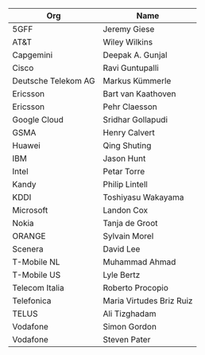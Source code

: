 | Org                    | Name                                                |
| -----------------------| ----------------------------------------------------|
| 5GFF	| Jeremy Giese |
| AT&T	| Wiley Wilkins |
| Capgemini	| Deepak A. Gunjal |
| Cisco | Ravi Guntupalli |
| Deutsche Telekom AG	| Markus Kümmerle |
| Ericsson	| Bart van Kaathoven |
| Ericsson	| Pehr Claesson |
| Google Cloud	| Sridhar Gollapudi |
| GSMA	| Henry Calvert |
| Huawei	| Qing Shuting |
| IBM	| Jason Hunt |
| Intel	| Petar Torre |
| Kandy	| Philip Lintell |
| KDDI	| Toshiyasu Wakayama |
| Microsoft	| Landon Cox |
| Nokia	| Tanja de Groot |
| ORANGE	| Sylvain Morel |
| Scenera	| David Lee |
| T-Mobile NL | Muhammad Ahmad  |
| T-Mobile US	| Lyle Bertz |
| Telecom Italia	| Roberto Procopio |
| Telefonica	| Maria Virtudes Briz Ruiz |
| TELUS	| Ali Tizghadam |
| Vodafone	| Simon Gordon |
| Vodafone	| Steven Pater |
